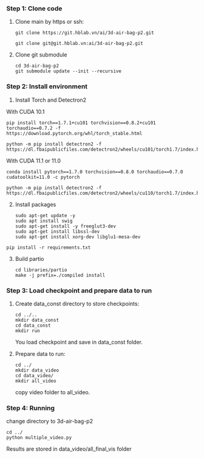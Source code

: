 ### Step 1: Clone code

1. Clone main by https or ssh:
   
   ```
   git clone https://git.hblab.vn/ai/3d-air-bag-p2.git
   ```
   
   ```
   git clone git@git.hblab.vn:ai/3d-air-bag-p2.git
   ```

2. Clone git submodule
   
   ```
   cd 3d-air-bag-p2
   git submodule update --init --recursive
   ```

### Step 2: Install environment

1. Install Torch and Detectron2

With CUDA 10.1

```
pip install torch==1.7.1+cu101 torchvision==0.8.2+cu101 torchaudio==0.7.2 -f https://download.pytorch.org/whl/torch_stable.html

python -m pip install detectron2 -f https://dl.fbaipublicfiles.com/detectron2/wheels/cu101/torch1.7/index.html
```

With CUDA 11.1 or 11.0 

```
conda install pytorch==1.7.0 torchvision==0.8.0 torchaudio==0.7.0 cudatoolkit=11.0 -c pytorch

python -m pip install detectron2 -f https://dl.fbaipublicfiles.com/detectron2/wheels/cu110/torch1.7/index.html
```

2. Install packages
   
   ```
   sudo apt-get update -y
   sudo apt install swig
   sudo apt-get install -y freeglut3-dev
   sudo apt-get install libssl-dev
   sudo apt-get install xorg-dev libglu1-mesa-dev
   ```

```
pip install -r requirements.txt
```

3. Build partio
   
   ```
   cd libraries/partio
   make -j prefix=./compiled install
   ```

### Step 3: Load checkpoint and prepare data to run

1. Create data_const directory to store checkpoints:
   
   ```
   cd ../..
   mkdir data_const
   cd data_const
   mkdir run
   ```
   
   You load checkpoint and save in data_const folder.

2. Prepare data to run:
   
   ```
   cd ../
   mkdir data_video
   cd data_video/
   mkdir all_video
   ```
   
   copy video folder to all_video.

### Step 4: Running

change directory to 3d-air-bag-p2  

```
cd ../
python multiple_video.py
```

Results are stored in data_video/all_final_vis folder 